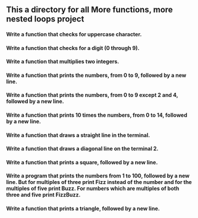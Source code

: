 ## This a directory for all More functions, more nested loops project
#### Write a function that checks for uppercase character.
#### Write a function that checks for a digit (0 through 9).
#### Write a function that multiplies two integers.
#### Write a function that prints the numbers, from 0 to 9, followed by a new line.
#### Write a function that prints the numbers, from 0 to 9 except 2 and 4, followed by a new line.
#### Write a function that prints 10 times the numbers, from 0 to 14, followed by a new line.
#### Write a function that draws a straight line in the terminal.
#### Write a function that draws a diagonal line on the terminal 2.
#### Write a function that prints a square, followed by a new line.
#### Write a program that prints the numbers from 1 to 100, followed by a new line. But for multiples of three print Fizz instead of the number and for the multiples of five print Buzz. For numbers which are multiples of both three and five print FizzBuzz.
#### Write a function that prints a triangle, followed by a new line.
